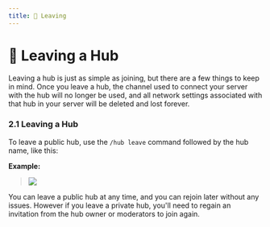 ```yaml
---
title: 🚪 Leaving
---
```


# 🚪 Leaving a Hub

Leaving a hub is just as simple as joining, but there are a few things to keep in mind. Once you leave a hub, the channel used to connect your server with the hub will no longer be used, and all network settings associated with that hub in your server will be deleted and lost forever.

### 2.1 Leaving a Hub

To leave a public hub, use the `/hub leave` command followed by the hub name, like this:

**Example:**

> ![](/img/HubLeave.png)

You can leave a public hub at any time, and you can rejoin later without any issues. However if you leave a private hub, you'll need to regain an invitation from the hub owner or moderators to join again.
